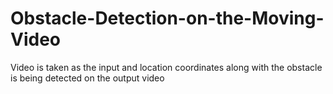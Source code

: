 # Obstacle-Detection-on-the-Moving-Video
Video is taken as the input and location coordinates along with the obstacle is being detected on the output video
